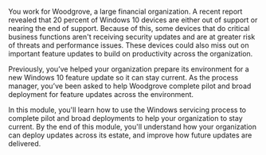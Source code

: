 
You work for Woodgrove, a large financial organization. A recent report revealed that 20 percent of Windows 10 devices are either out of support or nearing the end of support. Because of this, some devices that do critical business functions aren't receiving security updates and are at greater risk of threats and performance issues. These devices could also miss out on important feature updates to build on productivity across the organization.

Previously, you’ve helped your organization prepare its environment for a new Windows 10 feature update so it can stay current. As the process manager, you’ve been asked to help Woodgrove complete pilot and broad deployment for feature updates across the environment.

In this module, you'll learn how to use the Windows servicing process to complete pilot and broad deployments to help your organization to stay current. By the end of this module, you'll understand how your organization can deploy updates across its estate, and improve how future updates are delivered.


